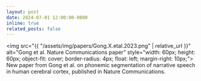 ```yaml
---
layout: post
date: 2024-07-01 12:00:00-0800
inline: true
related_posts: false
---
```


<img src="{{ "/assets/img/papers/Gong.X.etal.2023.png" | relative_url }}" alt="Gong et al. Nature Communications paper" style="width: 60px; height: 60px; object-fit: cover; border-radius: 4px; float: left; margin-right: 10px;"> New paper from Gong et al. on phonemic segmentation of narrative speech in human cerebral cortex, published in Nature Communications.
